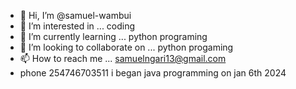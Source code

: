 - 👋 Hi, I’m @samuel-wambui
- 👀 I’m interested in ... coding
- 🌱 I’m currently learning ... python programing
- 💞️ I’m looking to collaborate on ... python progaming
- 📫 How to reach me ... samuelngari13@gmail.com
- phone 254746703511
 i began java programming on jan 6th 2024
<!---
samuel-wambui/samuel-wambui is a ✨ special ✨ repository because its `README.md` (this file) appears on your GitHub profile.
You can click the Preview link to take a look at your changes.
--->
